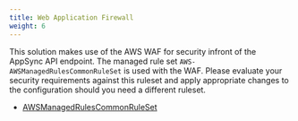 ```yaml
---
title: Web Application Firewall
weight: 6
---
```


<!--
Copyright Amazon.com, Inc. or its affiliates. All Rights Reserved.
SPDX-License-Identifier: MIT-0
-->

This solution makes use of the AWS WAF for security infront of the AppSync API endpoint. The managed rule set `AWS-AWSManagedRulesCommonRuleSet` is used with the WAF. Please evaluate your security requirements against this ruleset and apply appropriate changes to the configuration should you need a different ruleset. 

- [AWSManagedRulesCommonRuleSet](https://docs.aws.amazon.com/waf/latest/developerguide/aws-managed-rule-groups-baseline.html)